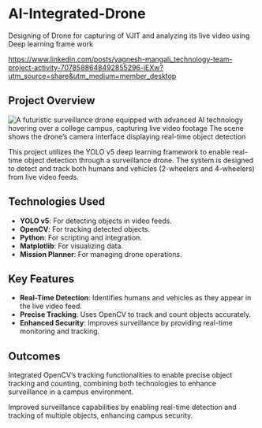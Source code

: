 # AI-Integrated-Drone
Designing of Drone for capturing of VJIT and analyzing its live video using Deep learning frame work

https://www.linkedin.com/posts/yagnesh-mangali_technology-team-project-activity-7078588648492855296-jEXw?utm_source=share&utm_medium=member_desktop


## Project Overview
![A futuristic surveillance drone equipped with advanced AI technology hovering over a college campus, capturing live video footage  The scene shows the drone’s camera interface displaying real-time object detection ](https://github.com/user-attachments/assets/cb2fae3d-4385-44e5-a19c-c992cd259e0a)


This project utilizes the YOLO v5 deep learning framework to enable real-time object detection through a surveillance drone. The system is designed to detect and track both humans and vehicles (2-wheelers and 4-wheelers) from live video feeds.

## Technologies Used

- **YOLO v5**: For detecting objects in video feeds.
- **OpenCV**: For tracking detected objects.
- **Python**: For scripting and integration.
- **Matplotlib**: For visualizing data.
- **Mission Planner**: For managing drone operations.

## Key Features

- **Real-Time Detection**: Identifies humans and vehicles as they appear in the live video feed.
- **Precise Tracking**: Uses OpenCV to track and count objects accurately.
- **Enhanced Security**: Improves surveillance by providing real-time monitoring and tracking.

## Outcomes

Integrated OpenCV’s tracking functionalities to enable precise object tracking and counting, combining both technologies to enhance surveillance in a campus environment.

Improved surveillance capabilities by enabling real-time detection and tracking of multiple objects, enhancing campus security.
